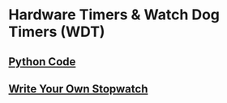 # Hardware Timers & Watch Dog Timers (WDT)

## [Python Code](oop_stopwatch.py)

## [Write Your Own Stopwatch](stopwatch_template.py)

